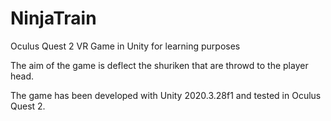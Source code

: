 # NinjaTrain
Oculus Quest 2 VR Game in Unity for learning purposes

The aim of the game is deflect the shuriken that are throwd to the player head.

The game has been developed with Unity 2020.3.28f1 and tested in Oculus Quest 2.

